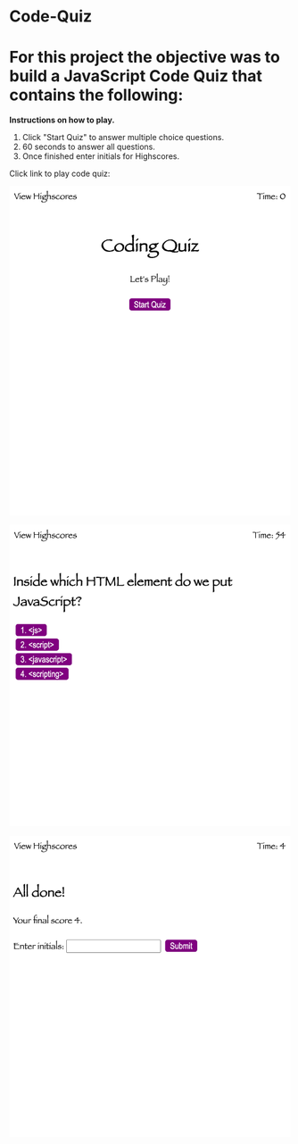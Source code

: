 # Code-Quiz

# For this project the objective was to build a JavaScript Code Quiz that contains the following:

**Instructions on how to play.**
1. Click "Start Quiz" to answer multiple choice questions.
2. 60 seconds to answer all questions.
3. Once finished enter initials for Highscores.


Click link to play code quiz: 

![Screenshot 1](Assets/1.html.png)

![Screenshot 2](Assets/2.png)

![Screenshot 3](Assets/3.png)